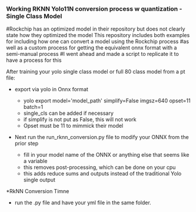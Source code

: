 ### Working RKNN Yolo11N conversion process w quantization - Single Class Model
#Rockchip has an optimized model in their repository but does not clearly state how they optimized the model
This repository includes both examples for including how one can convert a model using the Rockchip process
#as well as a custom process for getting the equivalent onnx format with a semi-manual process
#I went ahead and made a script to replicate it to have a process for this



After training your yolo single class model or full 80 class model from a pt file:
* export via yolo in Onnx format
    - yolo export model='model_path' simplify=False imgsz=640 opset=11 batch=1
    - single_cls can be added if necessary
    - if simplify is not put as False, this will not work
    - Opset must be 11 to mimmick their model

* Next run the run_rknn_conversion.py file to modify your ONNX from the prior step
    - fill in your model name of the ONNX or anything else that seems like a variable
    - this removes post-processing, which can be done on your cpu
    - this adds reduce sums and outputs instead of the traditional Yolo single output

 *RkNN Conversion Timne
   - run the .py file and have your yml file in the same folder.
